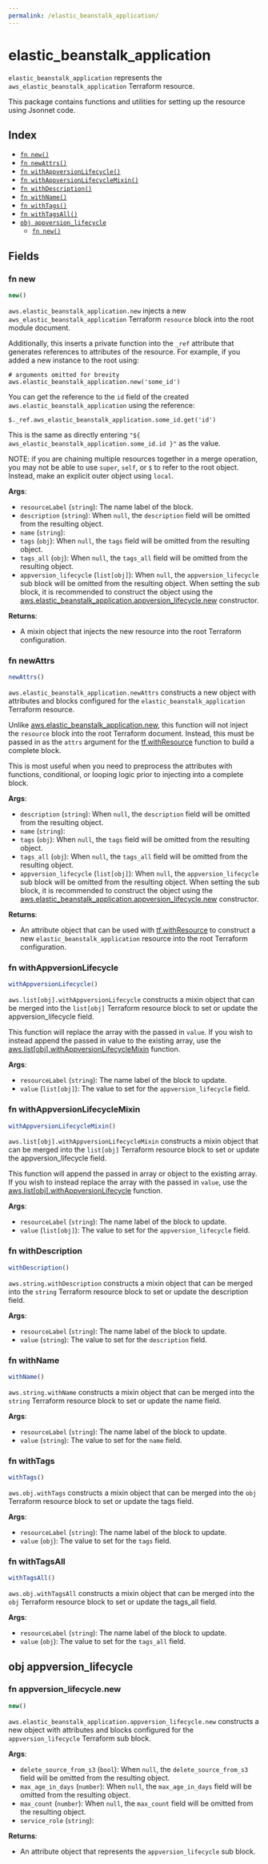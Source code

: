 ```yaml
---
permalink: /elastic_beanstalk_application/
---
```


# elastic_beanstalk_application

`elastic_beanstalk_application` represents the `aws_elastic_beanstalk_application` Terraform resource.



This package contains functions and utilities for setting up the resource using Jsonnet code.


## Index

* [`fn new()`](#fn-new)
* [`fn newAttrs()`](#fn-newattrs)
* [`fn withAppversionLifecycle()`](#fn-withappversionlifecycle)
* [`fn withAppversionLifecycleMixin()`](#fn-withappversionlifecyclemixin)
* [`fn withDescription()`](#fn-withdescription)
* [`fn withName()`](#fn-withname)
* [`fn withTags()`](#fn-withtags)
* [`fn withTagsAll()`](#fn-withtagsall)
* [`obj appversion_lifecycle`](#obj-appversion_lifecycle)
  * [`fn new()`](#fn-appversion_lifecyclenew)

## Fields

### fn new

```ts
new()
```


`aws.elastic_beanstalk_application.new` injects a new `aws_elastic_beanstalk_application` Terraform `resource`
block into the root module document.

Additionally, this inserts a private function into the `_ref` attribute that generates references to attributes of the
resource. For example, if you added a new instance to the root using:

    # arguments omitted for brevity
    aws.elastic_beanstalk_application.new('some_id')

You can get the reference to the `id` field of the created `aws.elastic_beanstalk_application` using the reference:

    $._ref.aws_elastic_beanstalk_application.some_id.get('id')

This is the same as directly entering `"${ aws_elastic_beanstalk_application.some_id.id }"` as the value.

NOTE: if you are chaining multiple resources together in a merge operation, you may not be able to use `super`, `self`,
or `$` to refer to the root object. Instead, make an explicit outer object using `local`.

**Args**:
  - `resourceLabel` (`string`): The name label of the block.
  - `description` (`string`):  When `null`, the `description` field will be omitted from the resulting object.
  - `name` (`string`): 
  - `tags` (`obj`):  When `null`, the `tags` field will be omitted from the resulting object.
  - `tags_all` (`obj`):  When `null`, the `tags_all` field will be omitted from the resulting object.
  - `appversion_lifecycle` (`list[obj]`):  When `null`, the `appversion_lifecycle` sub block will be omitted from the resulting object. When setting the sub block, it is recommended to construct the object using the [aws.elastic_beanstalk_application.appversion_lifecycle.new](#fn-elastic_beanstalk_applicationappversion_lifecyclenew) constructor.

**Returns**:
- A mixin object that injects the new resource into the root Terraform configuration.


### fn newAttrs

```ts
newAttrs()
```


`aws.elastic_beanstalk_application.newAttrs` constructs a new object with attributes and blocks configured for the `elastic_beanstalk_application`
Terraform resource.

Unlike [aws.elastic_beanstalk_application.new](#fn-elastic_beanstalk_applicationnew), this function will not inject the `resource`
block into the root Terraform document. Instead, this must be passed in as the `attrs` argument for the
[tf.withResource](https://github.com/tf-libsonnet/core/tree/main/docs#fn-withresource) function to build a complete block.

This is most useful when you need to preprocess the attributes with functions, conditional, or looping logic prior to
injecting into a complete block.

**Args**:
  - `description` (`string`):  When `null`, the `description` field will be omitted from the resulting object.
  - `name` (`string`): 
  - `tags` (`obj`):  When `null`, the `tags` field will be omitted from the resulting object.
  - `tags_all` (`obj`):  When `null`, the `tags_all` field will be omitted from the resulting object.
  - `appversion_lifecycle` (`list[obj]`):  When `null`, the `appversion_lifecycle` sub block will be omitted from the resulting object. When setting the sub block, it is recommended to construct the object using the [aws.elastic_beanstalk_application.appversion_lifecycle.new](#fn-elastic_beanstalk_applicationappversion_lifecyclenew) constructor.

**Returns**:
  - An attribute object that can be used with [tf.withResource](https://github.com/tf-libsonnet/core/tree/main/docs#fn-withresource) to construct a new `elastic_beanstalk_application` resource into the root Terraform configuration.


### fn withAppversionLifecycle

```ts
withAppversionLifecycle()
```

`aws.list[obj].withAppversionLifecycle` constructs a mixin object that can be merged into the `list[obj]`
Terraform resource block to set or update the appversion_lifecycle field.

This function will replace the array with the passed in `value`. If you wish to instead append the
passed in value to the existing array, use the [aws.list[obj].withAppversionLifecycleMixin](TODO) function.


**Args**:
  - `resourceLabel` (`string`): The name label of the block to update.
  - `value` (`list[obj]`): The value to set for the `appversion_lifecycle` field.


### fn withAppversionLifecycleMixin

```ts
withAppversionLifecycleMixin()
```

`aws.list[obj].withAppversionLifecycleMixin` constructs a mixin object that can be merged into the `list[obj]`
Terraform resource block to set or update the appversion_lifecycle field.

This function will append the passed in array or object to the existing array. If you wish
to instead replace the array with the passed in `value`, use the [aws.list[obj].withAppversionLifecycle](TODO)
function.


**Args**:
  - `resourceLabel` (`string`): The name label of the block to update.
  - `value` (`list[obj]`): The value to set for the `appversion_lifecycle` field.


### fn withDescription

```ts
withDescription()
```

`aws.string.withDescription` constructs a mixin object that can be merged into the `string`
Terraform resource block to set or update the description field.



**Args**:
  - `resourceLabel` (`string`): The name label of the block to update.
  - `value` (`string`): The value to set for the `description` field.


### fn withName

```ts
withName()
```

`aws.string.withName` constructs a mixin object that can be merged into the `string`
Terraform resource block to set or update the name field.



**Args**:
  - `resourceLabel` (`string`): The name label of the block to update.
  - `value` (`string`): The value to set for the `name` field.


### fn withTags

```ts
withTags()
```

`aws.obj.withTags` constructs a mixin object that can be merged into the `obj`
Terraform resource block to set or update the tags field.



**Args**:
  - `resourceLabel` (`string`): The name label of the block to update.
  - `value` (`obj`): The value to set for the `tags` field.


### fn withTagsAll

```ts
withTagsAll()
```

`aws.obj.withTagsAll` constructs a mixin object that can be merged into the `obj`
Terraform resource block to set or update the tags_all field.



**Args**:
  - `resourceLabel` (`string`): The name label of the block to update.
  - `value` (`obj`): The value to set for the `tags_all` field.


## obj appversion_lifecycle



### fn appversion_lifecycle.new

```ts
new()
```


`aws.elastic_beanstalk_application.appversion_lifecycle.new` constructs a new object with attributes and blocks configured for the `appversion_lifecycle`
Terraform sub block.



**Args**:
  - `delete_source_from_s3` (`bool`):  When `null`, the `delete_source_from_s3` field will be omitted from the resulting object.
  - `max_age_in_days` (`number`):  When `null`, the `max_age_in_days` field will be omitted from the resulting object.
  - `max_count` (`number`):  When `null`, the `max_count` field will be omitted from the resulting object.
  - `service_role` (`string`): 

**Returns**:
  - An attribute object that represents the `appversion_lifecycle` sub block.
